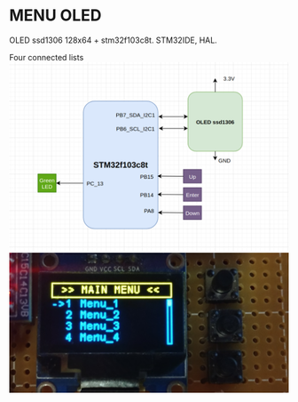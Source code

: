 # MENU OLED
OLED ssd1306 128х64 + stm32f103c8t. STM32IDE, HAL.

Four connected lists
![alt text](https://github.com/OlegDemk/MENU_OLED/blob/main/diagram_picture.png)
![alt text](https://github.com/OlegDemk/MENU_OLED/blob/main/photo_1.jpg)


